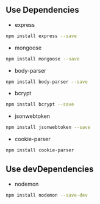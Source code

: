 ## Use Dependencies

- express

```bash
npm install express --save
```

- mongoose

```bash
npm install mongoose --save
```

- body-parser

```bash
npm install body-parser --save
```

- bcrypt

```bash
npm install bcrypt --save
```

- jsonwebtoken

```bash
npm install jsonwebtoken --save
```

- cookie-parser

```bash
npm install cookie-parser
```

## Use devDependencies

- nodemon

```bash
npm install nodemon --save-dev
```
